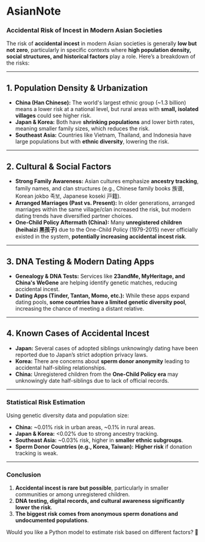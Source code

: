 # AsianNote

### **Accidental Risk of Incest in Modern Asian Societies**
The risk of **accidental incest** in modern Asian societies is generally **low but not zero**, particularly in specific contexts where **high population density, social structures, and historical factors** play a role. Here’s a breakdown of the risks:

---

## **1. Population Density & Urbanization**
- **China (Han Chinese):** The world's largest ethnic group (~1.3 billion) means a lower risk at a national level, but rural areas with **small, isolated villages** could see higher risk.
- **Japan & Korea:** Both have **shrinking populations** and lower birth rates, meaning smaller family sizes, which reduces the risk.
- **Southeast Asia:** Countries like Vietnam, Thailand, and Indonesia have large populations but with **ethnic diversity**, lowering the risk.

---

## **2. Cultural & Social Factors**
- **Strong Family Awareness:** Asian cultures emphasize **ancestry tracking**, family names, and clan structures (e.g., Chinese family books 族谱, Korean jokbo 족보, Japanese koseki 戸籍).
- **Arranged Marriages (Past vs. Present):** In older generations, arranged marriages within the same village/clan increased the risk, but modern dating trends have diversified partner choices.
- **One-Child Policy Aftermath (China):** Many **unregistered children (heihaizi 黑孩子)** due to the One-Child Policy (1979-2015) never officially existed in the system, **potentially increasing accidental incest risk**.

---

## **3. DNA Testing & Modern Dating Apps**
- **Genealogy & DNA Tests:** Services like **23andMe, MyHeritage, and China's WeGene** are helping identify genetic matches, reducing accidental incest.
- **Dating Apps (Tinder, Tantan, Momo, etc.):** While these apps expand dating pools, **some countries have a limited genetic diversity pool**, increasing the chance of meeting a distant relative.

---

## **4. Known Cases of Accidental Incest**
- **Japan:** Several cases of adopted siblings unknowingly dating have been reported due to Japan’s strict adoption privacy laws.
- **Korea:** There are concerns about **sperm donor anonymity** leading to accidental half-sibling relationships.
- **China:** Unregistered children from the **One-Child Policy era** may unknowingly date half-siblings due to lack of official records.

---

### **Statistical Risk Estimation**
Using genetic diversity data and population size:
- **China:** ~0.01% risk in urban areas, ~0.1% in rural areas.
- **Japan & Korea:** <0.02% due to strong ancestry tracking.
- **Southeast Asia:** ~0.03% risk, higher in **smaller ethnic subgroups**.
- **Sperm Donor Countries (e.g., Korea, Taiwan):** **Higher risk** if donation tracking is weak.

---

### **Conclusion**
1. **Accidental incest is rare but possible**, particularly in smaller communities or among unregistered children.
2. **DNA testing, digital records, and cultural awareness significantly lower the risk**.
3. **The biggest risk comes from anonymous sperm donations and undocumented populations**.

Would you like a Python model to estimate risk based on different factors? 🚀
